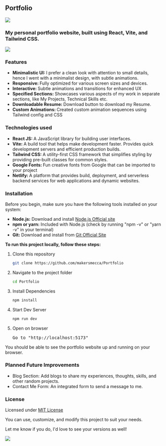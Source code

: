 <h2>Portfolio</h2>
<img src="https://api.netlify.com/api/v1/badges/9c78e292-0d53-4cbd-a9ab-fb5afdea7139/deploy-status?branch=main"/>
<h3>My personal portfolio website, built using React, Vite, and Tailwind CSS.</h3>

![](https://raw.githubusercontent.com/makersmecca/Portfolio/refs/heads/main/Portfolio%20Poster.png)

<h3>Features</h3>
<ul>
  <li><strong>Minimalistic UI: </strong> I prefer a clean look with attention to small details, hence I went with a minimalist design, with subtle animations.</li>
  <li><strong>Responsive: </strong> Fully optimized for various screen sizes and devices. </li>
  <li><strong>Interactive: </strong> Subtle animations and transitions for enhanced UX</li>
  <li><strong>Specified Sections: </strong> Showcases various aspects of my work in separate sections, like My Projects, Technical Skills etc.</li>
  <li><strong>Downloadable Resume: </strong> Download button to download my Resume.</li>
  <li><strong>Custom Animations: </strong> Created custom animation sequences using Tailwind config and CSS</li>
</ul>

<h3>Technologies used</h3>
<ul>
  <li><strong>React JS: </strong> A JavaScript library for building user interfaces.</li>
  <li><strong>Vite: </strong> A build tool that helps make development faster. Provides quick development servers and efficient production builds.</li>
  <li><strong>Tailwind CSS: </strong> A utility-first CSS framework that simplifies styling by providing pre-built classes for common styles.</li>
  <li><strong>Google Fonts: </strong> Fun creative fonts from Google that can be imported to your project</li>
  <li><strong>Netlify: </strong> A platform that provides build, deployment, and serverless backend services for web applications and dynamic websites.</li>
</ul>

<h3>Installation</h3>
Before you begin, make sure you have the following tools installed on your system:
<ul>
  <li><strong>Node.js:</strong> Download and install <a href="https://nodejs.org/en/download/package-manager" target="_blank" rel="noopener noreferrer">Node.js Official site</a></li>
  <li><strong>npm or yarn:</strong> Included with Node.js (check by running "npm -v" or "yarn -v" in your terminal)</li>
  <li><strong>Git:</strong> Download and install from <a href="https://git-scm.com/downloads">Git Official Site</a></li>
</ul>
<strong>To run this project locally, follow these steps:</strong>
<ol>
  <li>Clone this repository</li> 
  
  ```bash
git clone https://github.com/makersmecca/Portfolio
  ```
  <li>Navigate to the project folder</li>

```bash
cd Portfolio
```

  <li>Install Dependencies</li>

```bash
npm install
```

  <li>Start Dev Server</li>

```bash
npm run dev
```

  <li>Open on browser</li><pre>Go to "http://localhost:5173"</pre>
</ol>
You should be able to see the portfolio website up and running on your browser.

### Planned Future Improvements
- Blog Section: Add blogs to share my experiences, thoughts, skills, and other random projects.
- Contact Me Form: An integrated form to send a message to me.

<h3>License</h3>
Licensed under <a href ="https://github.com/makersmecca/Portfolio/blob/main/LICENSE" >MIT License</a>
<p>You can use, customize, and modify this project to suit your needs.</p>
<p>Let me know if you do, I'd love to see your versions as well!</p>
<img src="https://raw.githubusercontent.com/catppuccin/catppuccin/main/assets/footers/gray0_ctp_on_line.svg?sanitize=true"/>
